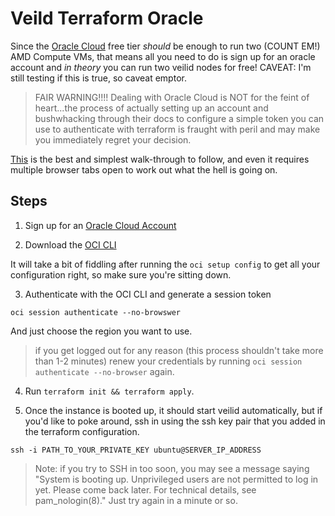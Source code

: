# Veild Terraform Oracle

Since the [Oracle Cloud](https://www.oracle.com/uk/cloud/free/) free tier _should_ be enough to run two (COUNT EM!) AMD Compute VMs, that means all you need to do is sign up for an oracle account and _in theory_ you can run two veilid nodes for free! CAVEAT: I'm still testing if this is true, so caveat emptor.

> FAIR WARNING!!!! Dealing with Oracle Cloud is NOT for the feint of heart...the process of actually setting up an account and bushwhacking through their docs to configure a simple token you can use to authenticate with terraform is fraught with peril and may make you immediately regret your decision.

[This](https://developer.hashicorp.com/terraform/tutorials/oci-get-started/oci-build) is the best and simplest walk-through to follow, and even it requires multiple browser tabs open to work out what the hell is going on.

## Steps

1. Sign up for an [Oracle Cloud Account](https://www.oracle.com/cloud/sign-in.html)

2. Download the [OCI CLI](https://github.com/oracle/oci-cli)

It will take a bit of fiddling after running the `oci setup config` to get all your configuration right, so make sure you're sitting down.

3. Authenticate with the OCI CLI and generate a session token

```
oci session authenticate --no-browswer
```

And just choose the region you want to use.

> if you get logged out for any reason (this process shouldn't take more than 1-2 minutes) renew your credentials by running `oci session authenticate --no-browser` again.

4. Run `terraform init && terraform apply`.

5. Once the instance is booted up, it should start veilid automatically, but if you'd like to poke around, ssh in using the ssh key pair that you added in the terraform configuration.

```
ssh -i PATH_TO_YOUR_PRIVATE_KEY ubuntu@SERVER_IP_ADDRESS
```

> Note: if you try to SSH in too soon, you may see a message saying "System is booting up. Unprivileged users are not permitted to log in yet. Please come back later. For technical details, see pam_nologin(8)." Just try again in a minute or so.

